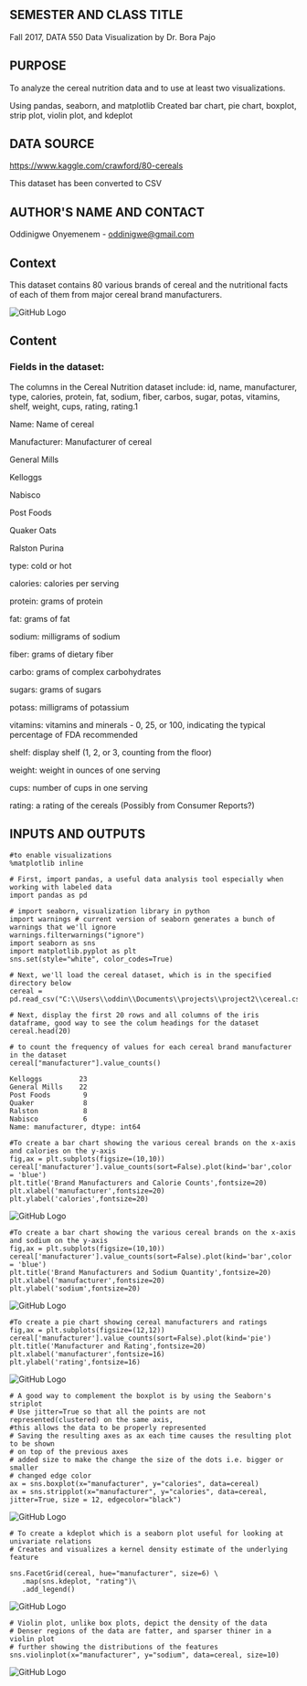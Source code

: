 
## SEMESTER AND CLASS TITLE

Fall 2017, DATA 550 Data Visualization by Dr. Bora Pajo

## PURPOSE

To analyze the cereal nutrition data and to use at least two visualizations. 

Using pandas, seaborn, and matplotlib 
Created bar chart, pie chart, boxplot, strip plot, violin plot, and kdeplot 

## DATA SOURCE 

https://www.kaggle.com/crawford/80-cereals

This dataset has been converted to CSV

## AUTHOR'S NAME AND CONTACT

Oddinigwe Onyemenem - oddinigwe@gmail.com

## Context

This dataset contains 80 various brands of cereal and the nutritional facts of each of them from major cereal brand manufacturers. 

![GitHub Logo](cerealpic.png)

## Content

### Fields in the dataset:

The columns in the Cereal Nutrition dataset include: id, name, manufacturer, type, calories, protein, fat, sodium, fiber, carbos, sugar, potas, vitamins, shelf, weight, cups, rating, rating.1

Name: Name of cereal

Manufacturer: Manufacturer of cereal

General Mills

Kelloggs

Nabisco

Post Foods

Quaker Oats

Ralston Purina

type: cold or hot

calories: calories per serving

protein: grams of protein

fat: grams of fat

sodium: milligrams of sodium

fiber: grams of dietary fiber

carbo: grams of complex carbohydrates

sugars: grams of sugars

potass: milligrams of potassium

vitamins: vitamins and minerals - 0, 25, or 100, indicating the typical percentage of FDA recommended

shelf: display shelf (1, 2, or 3, counting from the floor)

weight: weight in ounces of one serving

cups: number of cups in one serving

rating: a rating of the cereals (Possibly from Consumer Reports?)

## INPUTS AND OUTPUTS

```
#to enable visualizations 
%matplotlib inline

# First, import pandas, a useful data analysis tool especially when working with labeled data
import pandas as pd

# import seaborn, visualization library in python 
import warnings # current version of seaborn generates a bunch of warnings that we'll ignore
warnings.filterwarnings("ignore")
import seaborn as sns
import matplotlib.pyplot as plt
sns.set(style="white", color_codes=True)

# Next, we'll load the cereal dataset, which is in the specified directory below
cereal = pd.read_csv("C:\\Users\\oddin\\Documents\\projects\\project2\\cereal.csv")

# Next, display the first 20 rows and all columns of the iris dataframe, good way to see the colum headings for the dataset
cereal.head(20)
```

```
# to count the frequency of values for each cereal brand manufacturer in the dataset
cereal["manufacturer"].value_counts()
```
```
Kelloggs         23
General Mills    22
Post Foods        9
Quaker            8
Ralston           8
Nabisco           6
Name: manufacturer, dtype: int64
```
```
#To create a bar chart showing the various cereal brands on the x-axis and calories on the y-axis
fig,ax = plt.subplots(figsize=(10,10))
cereal['manufacturer'].value_counts(sort=False).plot(kind='bar',color = 'blue')
plt.title('Brand Manufacturers and Calorie Counts',fontsize=20)
plt.xlabel('manufacturer',fontsize=20)
plt.ylabel('calories',fontsize=20)
```
![GitHub Logo](output1.png)

```
#To create a bar chart showing the various cereal brands on the x-axis and sodium on the y-axis
fig,ax = plt.subplots(figsize=(10,10))
cereal['manufacturer'].value_counts(sort=False).plot(kind='bar',color = 'blue')
plt.title('Brand Manufacturers and Sodium Quantity',fontsize=20)
plt.xlabel('manufacturer',fontsize=20)
plt.ylabel('sodium',fontsize=20)
```
![GitHub Logo](output2.png)

```
#To create a pie chart showing cereal manufacturers and ratings
fig,ax = plt.subplots(figsize=(12,12))
cereal['manufacturer'].value_counts(sort=False).plot(kind='pie')
plt.title('Manufacturer and Rating',fontsize=20)
plt.xlabel('manufacturer',fontsize=16)
plt.ylabel('rating',fontsize=16)
```
![GitHub Logo](output3.png)

```
# A good way to complement the boxplot is by using the Seaborn's striplot
# Use jitter=True so that all the points are not represented(clustered) on the same axis,
#this allows the data to be properly represented
# Saving the resulting axes as ax each time causes the resulting plot to be shown
# on top of the previous axes
# added size to make the change the size of the dots i.e. bigger or smaller
# changed edge color
ax = sns.boxplot(x="manufacturer", y="calories", data=cereal)
ax = sns.stripplot(x="manufacturer", y="calories", data=cereal, jitter=True, size = 12, edgecolor="black")
```
![GitHub Logo](output4.png)

```
# To create a kdeplot which is a seaborn plot useful for looking at univariate relations 
# Creates and visualizes a kernel density estimate of the underlying feature

sns.FacetGrid(cereal, hue="manufacturer", size=6) \
   .map(sns.kdeplot, "rating")\
   .add_legend()
```
![GitHub Logo](output5.png)   

```
# Violin plot, unlike box plots, depict the density of the data
# Denser regions of the data are fatter, and sparser thiner in a violin plot
# further showing the distributions of the features 
sns.violinplot(x="manufacturer", y="sodium", data=cereal, size=10)
```
![GitHub Logo](/output6.png)

```
